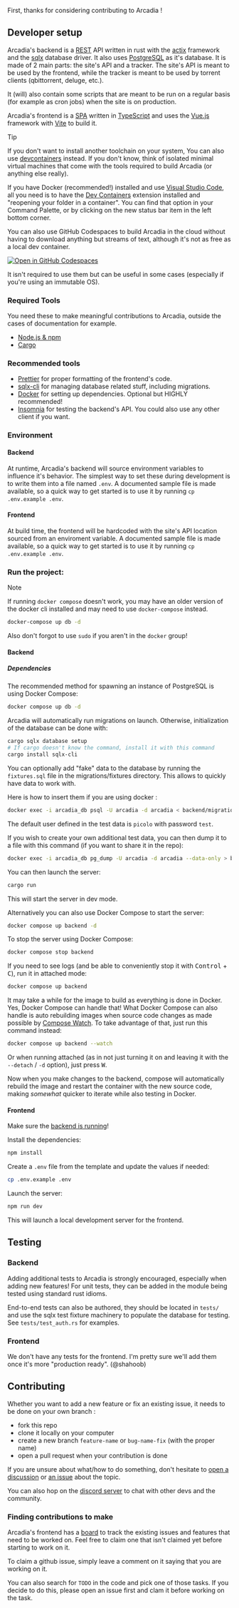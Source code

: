 First, thanks for considering contributing to Arcadia !

## Developer setup

Arcadia's backend is a [REST](https://en.wikipedia.org/wiki/REST) API written in rust with the [actix](https://github.com/actix/actix-web) framework and the [sqlx](https://github.com/launchbadge/sqlx) database driver. It also uses [PostgreSQL](https://www.postgresql.org/) as it's database.
It is made of 2 main parts: the site's API and a tracker. The site's API is meant to be used by the frontend, while the tracker is meant to be used by torrent clients (qbittorrent, deluge, etc.).

It (will) also contain some scripts that are meant to be run on a regular basis (for example as cron jobs) when the site is on production.

Arcadia's frontend is a [SPA](https://developer.mozilla.org/en-US/docs/Glossary/SPA) written in [TypeScript](https://www.typescriptlang.org/) and uses the [Vue.js](https://vuejs.org/) framework with [Vite](https://vite.dev/) to build it.

> [!TIP]
> If you don't want to install another toolchain on your system, You can also use [devcontainers](https://containers.dev/) instead.
> If you don't know, think of isolated minimal virtual machines that come with the tools required to build Arcadia (or anything else really).
>
> If you have Docker (recommended!) installed and use [Visual Studio Code](https://code.visualstudio.com/), all you need is to have the [Dev Containers](https://marketplace.visualstudio.com/items?itemName=ms-vscode-remote.remote-containers) extension installed and "reopening your folder in a container".
> You can find that option in your Command Palette, or by clicking on the new status bar item in the left bottom corner.
>
> You can also use GitHub Codespaces to build Arcadia in the cloud without having to download anything but streams of text, although it's not as free as a local dev container.
>
> [![Open in GitHub Codespaces](https://github.com/codespaces/badge.svg)](https://codespaces.new/Arcadia-Solutions/arcadia?quickstart=1)
>
> It isn't required to use them but can be useful in some cases (especially if you're using an immutable OS).

### Required Tools

You need these to make meaningful contributions to Arcadia, outside the cases of documentation for example.

- [Node.js & npm](https://docs.npmjs.com/downloading-and-installing-node-js-and-npm)
- [Cargo](https://doc.rust-lang.org/cargo/getting-started/installation.html)

### Recommended tools

- [Prettier](https://prettier.io) for proper formatting of the frontend's code.
- [sqlx-cli](https://github.com/launchbadge/sqlx/blob/main/sqlx-cli/README.md) for managing database related stuff, including migrations.
- [Docker](https://docs.docker.com/desktop/setup/install) for setting up dependencies. Optional but HIGHLY recommended!
- [Insomnia](https://github.com/Kong/insomnia/) for testing the backend's API. You could also use any other client if you want.


### Environment

#### Backend

At runtime, Arcadia's backend will source environment variables to influence it's behavior. The simplest way to set these during development is to write them into a file named `.env`.  A documented sample file is made available, so a quick way to get started is to use it by running `cp .env.example .env`.

#### Frontend

At build time, the frontend will be hardcoded with the site's API location sourced from an enviroment variable. A documented sample file is made available, so a quick way to get started is to use it by running `cp .env.example .env`.

### Run the project:

> [!NOTE]
> If running `docker compose` doesn't work, you may have an older version of the docker cli installed and may need to use `docker-compose` instead.
> ```bash
> docker-compose up db -d
> ```
>
> Also don't forgot to use `sudo` if you aren't in the `docker` group!

#### Backend

##### Dependencies

The recommended method for spawning an instance of PostgreSQL is using Docker Compose:

```bash
docker compose up db -d
```

Arcadia will automatically run migrations on launch. Otherwise, initialization of the database can be done with:

```bash
cargo sqlx database setup
# If cargo doesn't know the command, install it with this command
cargo install sqlx-cli
```

You can optionally add "fake" data to the database by running the `fixtures.sql` file in the migrations/fixtures directory. This allows to quickly have data to work with.

Here is how to insert them if you are using docker :

```bash
docker exec -i arcadia_db psql -U arcadia -d arcadia < backend/migrations/fixtures/fixtures.sql
```

The default user defined in the test data is `picolo` with password `test`.

If you wish to create your own additional test data, you can then dump it to a file with this command (if you want to share it in the repo):

```bash
docker exec -i arcadia_db pg_dump -U arcadia -d arcadia --data-only > backend/migrations/fixtures/fixtures.sql
```

You can then launch the server:

```bash
cargo run
```

This will start the server in dev mode.

Alternatively you can also use Docker Compose to start the server:

```bash
docker compose up backend -d
```

To stop the server using Docker Compose:

```bash
docker compose stop backend
```

If you need to see logs (and be able to conveniently stop it with <kbd>Control</kbd> + <kbd>C</kbd>), run it in attached mode:

```bash
docker compose up backend
```

It may take a while for the image to build as everything is done in Docker. Yes, Docker Compose can handle that!
What Docker Compose can also handle is auto rebuilding images when source code changes as made possible by [Compose Watch](https://docs.docker.com/compose/how-tos/file-watch/).
To take advantage of that, just run this command instead:

```bash
docker compose up backend --watch
```

Or when running attached (as in not just turning it on and leaving it with the `--detach` / `-d` option), just press <kbd>W</kbd>.

Now when you make changes to the backend, compose will automatically rebuild the image and restart the container with the new source code, making *somewhat* quicker to iterate while also testing in Docker.

#### Frontend

Make sure the [backend is running](#backend-1)!

Install the dependencies:

```bash
npm install
```

Create a `.env` file from the template and update the values if needed:

```bash
cp .env.example .env
```

Launch the server:

```bash
npm run dev
```

This will launch a local development server for the frontend.

## Testing

### Backend

Adding additional tests to Arcadia is strongly encouraged, especially when adding new features! For unit tests, they can be added in the module being tested using standard rust idioms.

End-to-end tests can also be authored, they should be located in `tests/` and use the sqlx test fixture machinery to populate the database for testing.  See `tests/test_auth.rs` for examples.

### Frontend

We don't have any tests for the frontend. I'm pretty sure we'll add them once it's more "production ready". (@shahoob)

## Contributing

Whether you want to add a new feature or fix an existing issue, it needs to be done on your own branch :

- fork this repo
- clone it locally on your computer
- create a new branch `feature-name` or `bug-name-fix` (with the proper name)
- open a pull request when your contribution is done

If you are unsure about what/how to do something, don't hesitate to [open a discussion](https://github.com/Arcadia-Solutions/arcadia/discussions) or [an issue](https://github.com/Arcadia-Solutions/arcadia/issues) about the topic.

You can also hop on the [discord server](https://discord.gg/amYWVk7pS3) to chat with other devs and the community.

### Finding contributions to make

Arcadia's frontend has a [board](https://github.com/orgs/Arcadia-Solutions/projects/2/views/1) to track the existing issues and features that need to be worked on. Feel free to claim one that isn't claimed yet before starting to work on it.

To claim a github issue, simply leave a comment on it saying that you are working on it.

You can also search for `TODO` in the code and pick one of those tasks. If you decide to do this, please open an issue first and clam it before working on the task.
